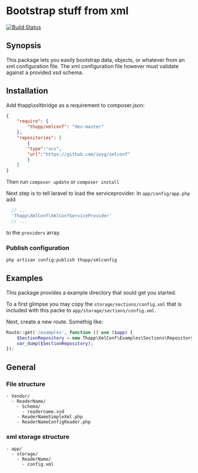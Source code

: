 # Bootstrap stuff from xml  
[![Build Status](https://travis-ci.org/iwyg/xmlconf.png?branch=master)](https://travis-ci.org/iwyg/xmlconf)


## Synopsis

This package lets you easily bootstrap data, objects, or whatever from an xml configuration file.
The xml configuration file however must validate against a provided xsd schema.  



## Installation

Add thapp\xsltbridge as a requirement to composer.json:

```json
{
    "require": {
        "thapp/xmlconf": "dev-master"
    },
    "repositories": [
        {
        "type":"vcs",
        "url":"https://github.com/iwyg/xmlconf"
        }
    ]
}
```

Then run `composer update` or `composer install`

Next step is to tell laravel to load the serviceprovider. In `app/config/app.php` add

```php
  // ...
  'Thapp\XmlConf\XmlConfServiceProvider' 
  // ...
```
to the `providers` array.

### Publish configuration

```sh
php artisan config:publish thapp/xmlconfig
```
 

## Examples 

This package provides a example directory that sould get you started.

To a first glimpse you may copy the `storage/sections/config.xml` that is included with this packe to
`app/storage/sections/config.xml`.

Next, create a new route. Somethig like: 

```php
Route::get('/examples', function () use ($app) {
    $SectionRepository = new Thapp\XmlConf\Examples\Sections\Repository($app['xmlconf.sections']);
    var_dump($SectionRepository);
});

```

## General 

### File structure

```
- Vendor/
  - ReaderName/
    - Schema/
      - readername.xsd
    - ReaderNameSimpleXml.php
    - ReaderNameConfigReader.php
```    

### xml storage structure

```
- app/
  - storage/
    - ReaderName/
      - config.xml    
      
```   
  
